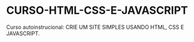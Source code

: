 # CURSO-HTML-CSS-E-JAVASCRIPT
Curso autoinstrucional: CRIE UM SITE SIMPLES USANDO HTML, CSS E JAVASCRIPT.
